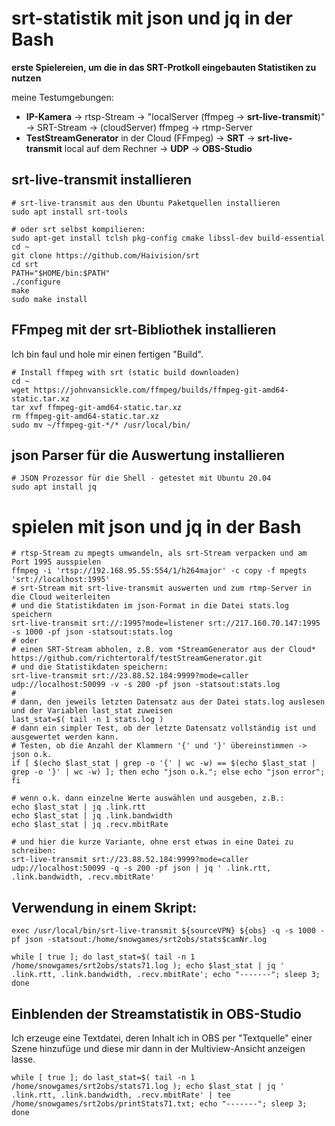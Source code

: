 # srt-statistik mit json und jq in der Bash
**erste Spielereien, um die in das SRT-Protkoll eingebauten Statistiken zu nutzen**  

meine Testumgebungen:  
- **IP-Kamera** -> rtsp-Stream -> "localServer (ffmpeg -> **srt-live-transmit**)" -> SRT-Stream -> (cloudServer) ffmpeg -> rtmp-Server  
- **TestStreamGenerator** in der Cloud (FFmpeg) -> **SRT** -> **srt-live-transmit** local auf dem Rechner -> **UDP** -> **OBS-Studio**  

## srt-live-transmit installieren
```
# srt-live-transmit aus den Ubuntu Paketquellen installieren
sudo apt install srt-tools
```
```
# oder srt selbst kompilieren:
sudo apt-get install tclsh pkg-config cmake libssl-dev build-essential
cd ~
git clone https://github.com/Haivision/srt  
cd srt  
PATH="$HOME/bin:$PATH"  
./configure  
make  
sudo make install
```
## FFmpeg mit der srt-Bibliothek installieren
Ich bin faul und hole mir einen fertigen "Build".  
```
# Install ffmpeg with srt (static build downloaden)
cd ~
wget https://johnvansickle.com/ffmpeg/builds/ffmpeg-git-amd64-static.tar.xz
tar xvf ffmpeg-git-amd64-static.tar.xz
rm ffmpeg-git-amd64-static.tar.xz
sudo mv ~/ffmpeg-git-*/* /usr/local/bin/
```
## json Parser für die Auswertung installieren  
`# JSON Prozessor für die Shell - getestet mit Ubuntu 20.04`  
`sudo apt install jq`   

# spielen mit json und jq in der Bash
```
# rtsp-Stream zu mpegts umwandeln, als srt-Stream verpacken und am Port 1995 ausspielen
ffmpeg -i 'rtsp://192.168.95.55:554/1/h264major' -c copy -f mpegts 'srt://localhost:1995'
# srt-Stream mit srt-live-transmit auswerten und zum rtmp-Server in die Cloud weiterleiten
# und die Statistikdaten im json-Format in die Datei stats.log speichern
srt-live-transmit srt://:1995?mode=listener srt://217.160.70.147:1995 -s 1000 -pf json -statsout:stats.log
# oder
# einen SRT-Stream abholen, z.B. vom *StreamGenerator aus der Cloud* https://github.com/richtertoralf/testStreamGenerator.git  
# und die Statistikdaten speichern:  
srt-live-transmit srt://23.88.52.184:9999?mode=caller udp://localhost:50099 -v -s 200 -pf json -statsout:stats.log  
#
# dann, den jeweils letzten Datensatz aus der Datei stats.log auslesen und der Variablen last_stat zuweisen 
last_stat=$( tail -n 1 stats.log )
# dann ein simpler Test, ob der letzte Datensatz vollständig ist und ausgewertet werden kann.
# Testen, ob die Anzahl der Klammern '{' und '}' übereinstimmen -> json o.k.
if [ $(echo $last_stat | grep -o '{' | wc -w) == $(echo $last_stat | grep -o '}' | wc -w) ]; then echo "json o.k."; else echo "json error"; fi

# wenn o.k. dann einzelne Werte auswählen und ausgeben, z.B.:
echo $last_stat | jq .link.rtt
echo $last_stat | jq .link.bandwidth
echo $last_stat | jq .recv.mbitRate

# und hier die kurze Variante, ohne erst etwas in eine Datei zu schreiben:  
srt-live-transmit srt://23.88.52.184:9999?mode=caller udp://localhost:50099 -q -s 200 -pf json | jq ' .link.rtt, .link.bandwidth, .recv.mbitRate'
```

## Verwendung in einem Skript:

`exec /usr/local/bin/srt-live-transmit ${sourceVPN} ${obs} -q -s 1000 -pf json -statsout:/home/snowgames/srt2obs/stats$camNr.log`  

`while [ true ]; do last_stat=$( tail -n 1 /home/snowgames/srt2obs/stats71.log ); echo $last_stat | jq ' .link.rtt, .link.bandwidth, .recv.mbitRate'; echo "-------"; sleep 3; done`  

## Einblenden der Streamstatistik in OBS-Studio

Ich erzeuge eine Textdatei, deren Inhalt ich in OBS per "Textquelle" einer Szene hinzufüge und diese mir dann in der Multiview-Ansicht anzeigen lasse.

```
while [ true ]; do last_stat=$( tail -n 1 /home/snowgames/srt2obs/stats71.log ); echo $last_stat | jq ' .link.rtt, .link.bandwidth, .recv.mbitRate' | tee /home/snowgames/srt2obs/printStats71.txt; echo "-------"; sleep 3; done

```
